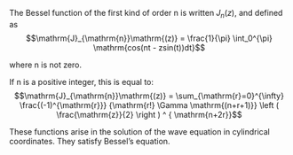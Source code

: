 The Bessel function of the first kind of order n is written $J_{n}(z),$
and defined as $$\mathrm{J}_{\mathrm{n}}\mathrm{(z)} = 
\frac{1}{\pi} \int_0^{\pi} \mathrm{cos(nt - zsin(t))dt}$$

where n is not zero.

If n is a positive integer, this is equal to:
$$\mathrm{J}_{\mathrm{n}}\mathrm{(z)} =
\sum_{\mathrm{r}=0}^{\infty} 
\frac{(-1)^{\mathrm{r}}}
{\mathrm{r!} \Gamma \mathrm{(n+r+1)}}
\left ( \frac{\mathrm{z}}{2} \right ) ^ { \mathrm{n+2r}}$$

These functions arise in the solution of the wave equation in
cylindrical coordinates. They satisfy Bessel’s equation.
